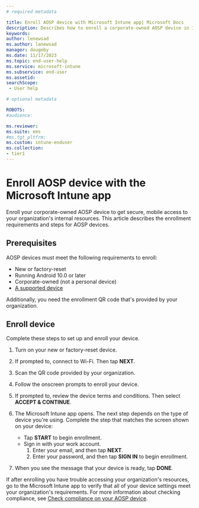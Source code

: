 ```yaml
---
# required metadata

title: Enroll AOSP device with Microsoft Intune app| Microsoft Docs
description: Describes how to enroll a corporate-owned AOSP device in Intune.
keywords:
author: lenewsad
ms.author: lanewsad
manager: dougeby
ms.date: 11/17/2023
ms.topic: end-user-help
ms.service: microsoft-intune
ms.subservice: end-user
ms.assetid: 
searchScope:
 - User help

# optional metadata

ROBOTS:  
#audience:

ms.reviewer: 
ms.suite: ems
#ms.tgt_pltfrm:
ms.custom: intune-enduser
ms.collection:
- tier1
---
```



# Enroll AOSP device with the Microsoft Intune app

Enroll your corporate-owned AOSP device to get secure, mobile access to your organization's internal resources. This article describes the enrollment requirements and steps for AOSP devices.   

## Prerequisites 

AOSP devices must meet the following requirements to enroll:  

* New or factory-reset 
* Running Android 10.0 or later 
* Corporate-owned (not a personal device) 
* [A supported device](../fundamentals/supported-devices-browsers.md#android)  

Additionally, you need the enrollment QR code that's provided by your organization.  

## Enroll device  
Complete these steps to set up and enroll your device.  

1. Turn on your new or factory-reset device.  
2. If prompted to, connect to Wi-Fi. Then tap **NEXT**. 
3. Scan the QR code provided by your organization. 
4. Follow the onscreen prompts to enroll your device. 
5. If prompted to, review the device terms and conditions. Then select **ACCEPT & CONTINUE**. 
6. The Microsoft Intune app opens. The next step depends on the type of device you're using. Complete the step that matches the screen shown on your device: 

   - Tap **START** to begin enrollment.  
   - Sign in with your work account. 
      1. Enter your email, and then tap **NEXT**. 
      2. Enter your password, and then tap **SIGN IN** to begin enrollment.   
7. When you see the message that your device is ready, tap **DONE**. 

If after enrolling you have trouble accessing your organization's resources, go to the Microsoft Intune app to verify that all of your device settings meet your organization's requirements. For more information about checking compliance, see [Check compliance on your AOSP device](check-compliance-aosp.md). 

